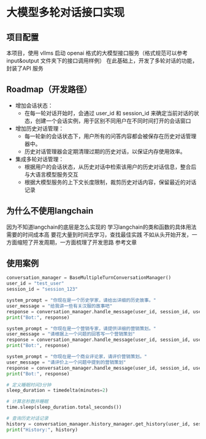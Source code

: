 # 大模型多轮对话接口实现


## 项目配置

本项目，使用 vllms 启动 openai 格式的大模型接口服务（格式规范可以参考 input&output 文件夹下的接口调用样例）
在此基础上，开发了多轮对话的功能，封装了API 服务


## Roadmap（开发路径）

- 增加会话状态：
  - 在每一轮对话开始时，会通过 user_id 和 session_id 来确定当前对话的状态，创建一个会话实例，用于区别不同用户在不同时间打开的会话窗口
- 增加历史对话管理：
  - 每一轮新的会话状态下，用户所有的问答内容都会被保存在历史对话管理器中。
  - 历史对话管理器会定期清理过期的历史对话，以保证内存使用效率。
- 集成多轮对话管理：
  - 根据用户的会话状态，从历史对话中检索该用户的历史对话信息，整合后与大语言模型服务交互
  - 根据大模型服务的上下文长度限制，裁剪历史对话内容，保留最近的对话记录


## 为什么不使用langchain

因为不知道langchain的底层是怎么实现的
学习langchain的类和函数的具体用法需要的时间成本高
要花大量到时间去学习，查找最佳实践
不如从头开始开发，一方面缩短了开发周期，一方面梳理了开发思路
参考文章
[]()


## 使用案例

```python
conversation_manager = BaseMultipleTurnConversationManager()
user_id = "test_user"
session_id = "session_123"

system_prompt = "你现在是一个历史学家，请给出详细的历史故事。"
user_message = "给我讲一些有关汉服的故事吧"
response = conversation_manager.handle_message(user_id, session_id, user_message, system_prompt)
print("Bot:", response)

system_prompt = "你现在是一个营销专家，请提供详细的营销策划。"
user_message = "请根据上一个问题的回答写一个营销策划"
response = conversation_manager.handle_message(user_id, session_id, user_message, system_prompt)
print("Bot:", response)

system_prompt = "你现在是一个商业评论家，请评价营销策划。"
user_message = "请评价上一个问题中提到的营销策划"
response = conversation_manager.handle_message(user_id, session_id, user_message, system_prompt)
print("Bot:", response)

# 定义睡眠时间3分钟
sleep_duration = timedelta(minutes=2)

# 计算总秒数并睡眠
time.sleep(sleep_duration.total_seconds())

# 查询历史对话记录
history = conversation_manager.history_manager.get_history(user_id, session_id)
print("History:", history)
```
